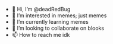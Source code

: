 - 👋 Hi, I’m @deadRedBug
- 👀 I’m interested in memes; just memes
- 🌱 I’m currently learning memes
- 💞️ I’m looking to collaborate on blooks
- 📫 How to reach me idk

<!---
deadRedBug/deadRedBug is a ✨ special ✨ repository because its `README.md` (this file) appears on your GitHub profile.
You can click the Preview link to take a look at your changes. yes btw i didnt write this
--->
